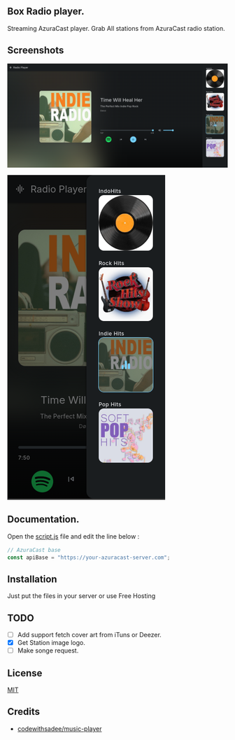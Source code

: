 ## Box Radio player.

Streaming AzuraCast player. Grab All stations from AzuraCast radio station.

## Screenshots
![Demo Screenshots](https://raw.githubusercontent.com/PeWe79/box-azuracast-player/main/static/images/thumbs.png)

![Demo Screenshots](https://raw.githubusercontent.com/PeWe79/box-azuracast-player/main/static/images/thumbs_mb.png)


## Documentation.

Open the [script.js](https://github.com/PeWe79/box-azuracast-player/blob/main/static/js/script.js) file and edit the line below :

```javascript
// AzuraCast base
const apiBase = "https://your-azuracast-server.com";

```

## Installation
Just put the files in your server or use Free Hosting

## TODO
- [ ] Add support fetch cover art from iTuns or Deezer.
- [x] Get Station image logo.
- [ ] Make songe request.

## License

[MIT](https://github.com/codewithsadee/music-player?tab=MIT-1-ov-file)

## Credits
* [codewithsadee/music-player](https://github.com/codewithsadee/music-player)